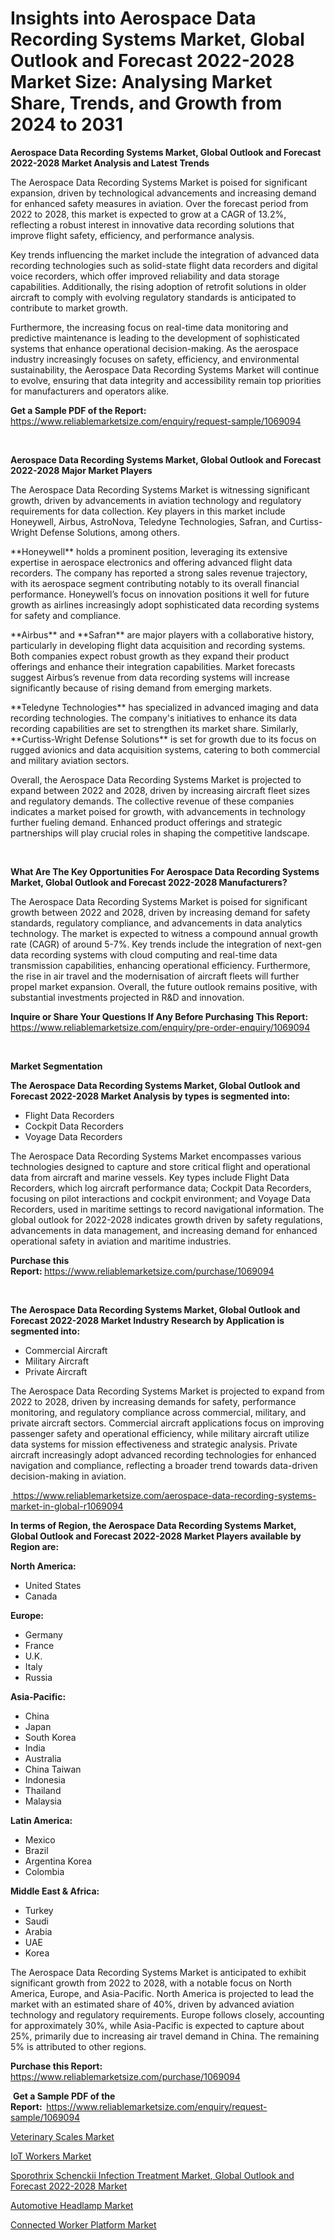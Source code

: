 <p><h1>Insights into Aerospace Data Recording Systems Market, Global Outlook and Forecast 2022-2028 Market Size: Analysing Market Share, Trends, and Growth from 2024 to 2031</h1></p><p><strong>Aerospace Data Recording Systems Market, Global Outlook and Forecast 2022-2028 Market Analysis and Latest Trends</strong></p>
<p><p>The Aerospace Data Recording Systems Market is poised for significant expansion, driven by technological advancements and increasing demand for enhanced safety measures in aviation. Over the forecast period from 2022 to 2028, this market is expected to grow at a CAGR of 13.2%, reflecting a robust interest in innovative data recording solutions that improve flight safety, efficiency, and performance analysis. </p><p>Key trends influencing the market include the integration of advanced data recording technologies such as solid-state flight data recorders and digital voice recorders, which offer improved reliability and data storage capabilities. Additionally, the rising adoption of retrofit solutions in older aircraft to comply with evolving regulatory standards is anticipated to contribute to market growth. </p><p>Furthermore, the increasing focus on real-time data monitoring and predictive maintenance is leading to the development of sophisticated systems that enhance operational decision-making. As the aerospace industry increasingly focuses on safety, efficiency, and environmental sustainability, the Aerospace Data Recording Systems Market will continue to evolve, ensuring that data integrity and accessibility remain top priorities for manufacturers and operators alike.</p></p>
<p><strong>Get a Sample PDF of the Report:&nbsp;</strong> <a href="https://www.reliablemarketsize.com/enquiry/request-sample/1069094?utm_campaign=1103&utm_medium=2&utm_source=Github&utm_content=ia&utm_term=04122024&utm_id=aerospace-data-recording-systems-market-global-outlook-and-forecast-2022-2028">https://www.reliablemarketsize.com/enquiry/request-sample/1069094</a></p>
<p>&nbsp;</p>
<p><strong>Aerospace Data Recording Systems Market, Global Outlook and Forecast 2022-2028 Major Market Players</strong></p>
<p><p>The Aerospace Data Recording Systems Market is witnessing significant growth, driven by advancements in aviation technology and regulatory requirements for data collection. Key players in this market include Honeywell, Airbus, AstroNova, Teledyne Technologies, Safran, and Curtiss-Wright Defense Solutions, among others.</p><p>**Honeywell** holds a prominent position, leveraging its extensive expertise in aerospace electronics and offering advanced flight data recorders. The company has reported a strong sales revenue trajectory, with its aerospace segment contributing notably to its overall financial performance. Honeywell’s focus on innovation positions it well for future growth as airlines increasingly adopt sophisticated data recording systems for safety and compliance.</p><p>**Airbus** and **Safran** are major players with a collaborative history, particularly in developing flight data acquisition and recording systems. Both companies expect robust growth as they expand their product offerings and enhance their integration capabilities. Market forecasts suggest Airbus’s revenue from data recording systems will increase significantly because of rising demand from emerging markets.</p><p>**Teledyne Technologies** has specialized in advanced imaging and data recording technologies. The company's initiatives to enhance its data recording capabilities are set to strengthen its market share. Similarly, **Curtiss-Wright Defense Solutions** is set for growth due to its focus on rugged avionics and data acquisition systems, catering to both commercial and military aviation sectors.</p><p>Overall, the Aerospace Data Recording Systems Market is projected to expand between 2022 and 2028, driven by increasing aircraft fleet sizes and regulatory demands. The collective revenue of these companies indicates a market poised for growth, with advancements in technology further fueling demand. Enhanced product offerings and strategic partnerships will play crucial roles in shaping the competitive landscape.</p></p>
<p>&nbsp;</p>
<p><strong>What Are The Key Opportunities For Aerospace Data Recording Systems Market, Global Outlook and Forecast 2022-2028 Manufacturers?</strong></p>
<p><p>The Aerospace Data Recording Systems Market is poised for significant growth between 2022 and 2028, driven by increasing demand for safety standards, regulatory compliance, and advancements in data analytics technology. The market is expected to witness a compound annual growth rate (CAGR) of around 5-7%. Key trends include the integration of next-gen data recording systems with cloud computing and real-time data transmission capabilities, enhancing operational efficiency. Furthermore, the rise in air travel and the modernisation of aircraft fleets will further propel market expansion. Overall, the future outlook remains positive, with substantial investments projected in R&D and innovation.</p></p>
<p><strong>Inquire or Share Your Questions If Any Before Purchasing This Report:</strong> <a href="https://www.reliablemarketsize.com/enquiry/pre-order-enquiry/1069094?utm_campaign=1103&utm_medium=2&utm_source=Github&utm_content=ia&utm_term=04122024&utm_id=aerospace-data-recording-systems-market-global-outlook-and-forecast-2022-2028">https://www.reliablemarketsize.com/enquiry/pre-order-enquiry/1069094</a></p>
<p>&nbsp;</p>
<p><strong>Market Segmentation</strong></p>
<p><strong>The Aerospace Data Recording Systems Market, Global Outlook and Forecast 2022-2028 Market Analysis by types is segmented into:</strong></p>
<p><ul><li>Flight Data Recorders</li><li>Cockpit Data Recorders</li><li>Voyage Data Recorders</li></ul></p>
<p><p>The Aerospace Data Recording Systems Market encompasses various technologies designed to capture and store critical flight and operational data from aircraft and marine vessels. Key types include Flight Data Recorders, which log aircraft performance data; Cockpit Data Recorders, focusing on pilot interactions and cockpit environment; and Voyage Data Recorders, used in maritime settings to record navigational information. The global outlook for 2022-2028 indicates growth driven by safety regulations, advancements in data management, and increasing demand for enhanced operational safety in aviation and maritime industries.</p></p>
<p><strong>Purchase this Report:&nbsp;</strong><a href="https://www.reliablemarketsize.com/purchase/1069094?utm_campaign=1103&utm_medium=2&utm_source=Github&utm_content=ia&utm_term=04122024&utm_id=aerospace-data-recording-systems-market-global-outlook-and-forecast-2022-2028">https://www.reliablemarketsize.com/purchase/1069094</a></p>
<p>&nbsp;</p>
<p><strong>The Aerospace Data Recording Systems Market, Global Outlook and Forecast 2022-2028 Market Industry Research by Application is segmented into:</strong></p>
<p><ul><li>Commercial Aircraft</li><li>Military Aircraft</li><li>Private Aircraft</li></ul></p>
<p><p>The Aerospace Data Recording Systems Market is projected to expand from 2022 to 2028, driven by increasing demands for safety, performance monitoring, and regulatory compliance across commercial, military, and private aircraft sectors. Commercial aircraft applications focus on improving passenger safety and operational efficiency, while military aircraft utilize data systems for mission effectiveness and strategic analysis. Private aircraft increasingly adopt advanced recording technologies for enhanced navigation and compliance, reflecting a broader trend towards data-driven decision-making in aviation.</p></p>
<p><a href="https://www.reliablemarketsize.com/aerospace-data-recording-systems-market-in-global-r1069094?utm_campaign=1103&utm_medium=2&utm_source=Github&utm_content=ia&utm_term=04122024&utm_id=aerospace-data-recording-systems-market-global-outlook-and-forecast-2022-2028">&nbsp;https://www.reliablemarketsize.com/aerospace-data-recording-systems-market-in-global-r1069094</a></p>
<p><strong>In terms of Region, the Aerospace Data Recording Systems Market, Global Outlook and Forecast 2022-2028 Market Players available by Region are:</strong></p>
<p>
    <p> <strong> North America: </strong>
        <ul>
            <li>United States</li>
            <li>Canada</li>
        </ul>
        </p> 
    <p> <strong> Europe: </strong>
        <ul>
            <li>Germany</li>
            <li>France</li>
            <li>U.K.</li>
            <li>Italy</li>
            <li>Russia</li>
        </ul>
        </p> 
    <p> <strong> Asia-Pacific: </strong>
        <ul>
            <li>China</li>
            <li>Japan</li>
            <li>South Korea</li>
            <li>India</li>
            <li>Australia</li>
            <li>China Taiwan</li>
            <li>Indonesia</li>
            <li>Thailand</li>
            <li>Malaysia</li>
        </ul>
        </p> 
    <p> <strong> Latin America: </strong>
        <ul>
            <li>Mexico</li>
            <li>Brazil</li>
            <li>Argentina Korea</li>
            <li>Colombia</li>
        </ul>
        </p> 
    <p> <strong> Middle East & Africa: </strong>
        <ul>
            <li>Turkey</li>
            <li>Saudi</li>
            <li>Arabia</li>
            <li>UAE</li>
            <li>Korea</li>
        </ul>
    </p>
    </p>
<p><p>The Aerospace Data Recording Systems Market is anticipated to exhibit significant growth from 2022 to 2028, with a notable focus on North America, Europe, and Asia-Pacific. North America is projected to lead the market with an estimated share of 40%, driven by advanced aviation technology and regulatory requirements. Europe follows closely, accounting for approximately 30%, while Asia-Pacific is expected to capture about 25%, primarily due to increasing air travel demand in China. The remaining 5% is attributed to other regions.</p></p>
<p><strong>Purchase this Report: </strong><a href="https://www.reliablemarketsize.com/purchase/1069094?utm_campaign=1103&utm_medium=2&utm_source=Github&utm_content=ia&utm_term=04122024&utm_id=aerospace-data-recording-systems-market-global-outlook-and-forecast-2022-2028">https://www.reliablemarketsize.com/purchase/1069094</a></p>
<p>&nbsp;<strong>Get a Sample PDF of the Report:&nbsp;&nbsp;</strong><a href="https://www.reliablemarketsize.com/enquiry/request-sample/1069094?utm_campaign=1103&utm_medium=2&utm_source=Github&utm_content=ia&utm_term=04122024&utm_id=aerospace-data-recording-systems-market-global-outlook-and-forecast-2022-2028">https://www.reliablemarketsize.com/enquiry/request-sample/1069094</a></p>
<p><strong></strong></p>
<p><p><a href="https://www.linkedin.com/pulse/assessing-effect-ofcompany-theveterinary-scales-market-s6cme?utm_campaign=1103&utm_medium=2&utm_source=Github&utm_content=ia&utm_term=04122024&utm_id=aerospace-data-recording-systems-market-global-outlook-and-forecast-2022-2028">Veterinary Scales Market</a></p><p><a href="https://issuu.com/reportprime-2/docs/iot-workers-market-size-2030.pptx?utm_campaign=1103&utm_medium=2&utm_source=Github&utm_content=ia&utm_term=04122024&utm_id=aerospace-data-recording-systems-market-global-outlook-and-forecast-2022-2028">IoT Workers Market</a></p><p><a href="https://github.com/gdfhhhj/Market-Research-Report-List-6/blob/main/sporothrix-schenckii-infection-treatment-market-global-outlook-and-forecast-2022-2028-market.md?utm_campaign=1103&utm_medium=2&utm_source=Github&utm_content=ia&utm_term=04122024&utm_id=aerospace-data-recording-systems-market-global-outlook-and-forecast-2022-2028">Sporothrix Schenckii Infection Treatment Market, Global Outlook and Forecast 2022-2028 Market</a></p><p><a href="https://www.linkedin.com/pulse/automotive-headlamp-market2024-2031-industry-insights-investment-z6axe?utm_campaign=1103&utm_medium=2&utm_source=Github&utm_content=ia&utm_term=04122024&utm_id=aerospace-data-recording-systems-market-global-outlook-and-forecast-2022-2028">Automotive Headlamp Market</a></p><p><a href="https://issuu.com/reportprime-2/docs/connected-worker-platform-market-size-2030.pptx?utm_campaign=1103&utm_medium=2&utm_source=Github&utm_content=ia&utm_term=04122024&utm_id=aerospace-data-recording-systems-market-global-outlook-and-forecast-2022-2028">Connected Worker Platform Market</a></p></p>